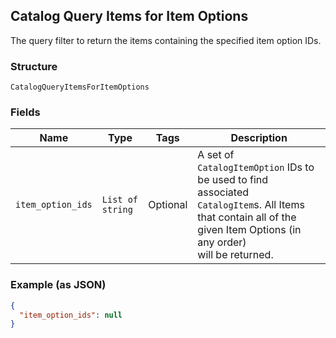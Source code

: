 ## Catalog Query Items for Item Options

The query filter to return the items containing the specified item option IDs.

### Structure

`CatalogQueryItemsForItemOptions`

### Fields

| Name | Type | Tags | Description |
|  --- | --- | --- | --- |
| `item_option_ids` | `List of string` | Optional | A set of `CatalogItemOption` IDs to be used to find associated<br>`CatalogItem`s. All Items that contain all of the given Item Options (in any order)<br>will be returned. |

### Example (as JSON)

```json
{
  "item_option_ids": null
}
```

